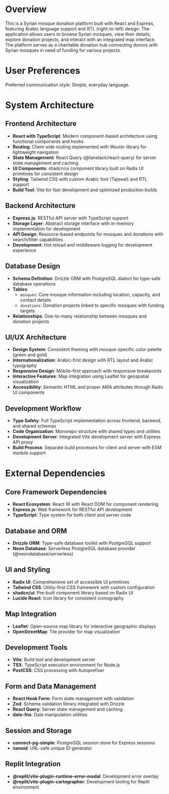 # Overview

This is a Syrian mosque donation platform built with React and Express, featuring Arabic language support and RTL (right-to-left) design. The application allows users to browse Syrian mosques, view their details, explore donation projects, and interact with an integrated map interface. The platform serves as a charitable donation hub connecting donors with Syrian mosques in need of funding for various projects.

# User Preferences

Preferred communication style: Simple, everyday language.

# System Architecture

## Frontend Architecture
- **React with TypeScript**: Modern component-based architecture using functional components and hooks
- **Routing**: Client-side routing implemented with Wouter library for lightweight navigation
- **State Management**: React Query (@tanstack/react-query) for server state management and caching
- **UI Components**: shadcn/ui component library built on Radix UI primitives for consistent design
- **Styling**: Tailwind CSS with custom Arabic font (Tajawal) and RTL support
- **Build Tool**: Vite for fast development and optimized production builds

## Backend Architecture
- **Express.js**: RESTful API server with TypeScript support
- **Storage Layer**: Abstract storage interface with in-memory implementation for development
- **API Design**: Resource-based endpoints for mosques and donations with search/filter capabilities
- **Development**: Hot reload and middleware logging for development experience

## Database Design
- **Schema Definition**: Drizzle ORM with PostgreSQL dialect for type-safe database operations
- **Tables**: 
  - `mosques`: Core mosque information including location, capacity, and contact details
  - `donations`: Donation projects linked to specific mosques with funding targets
- **Relationships**: One-to-many relationship between mosques and donation projects

## UI/UX Architecture
- **Design System**: Consistent theming with mosque-specific color palette (green and gold)
- **Internationalization**: Arabic-first design with RTL layout and Arabic typography
- **Responsive Design**: Mobile-first approach with responsive breakpoints
- **Interactive Features**: Map integration using Leaflet for geospatial visualization
- **Accessibility**: Semantic HTML and proper ARIA attributes through Radix UI components

## Development Workflow
- **Type Safety**: Full TypeScript implementation across frontend, backend, and shared schemas
- **Code Organization**: Monorepo structure with shared types and utilities
- **Development Server**: Integrated Vite development server with Express API proxy
- **Build Process**: Separate build processes for client and server with ESM module support

# External Dependencies

## Core Framework Dependencies
- **React Ecosystem**: React 18 with React DOM for component rendering
- **Express.js**: Web framework for RESTful API development
- **TypeScript**: Type system for both client and server code

## Database and ORM
- **Drizzle ORM**: Type-safe database toolkit with PostgreSQL support
- **Neon Database**: Serverless PostgreSQL database provider (@neondatabase/serverless)

## UI and Styling
- **Radix UI**: Comprehensive set of accessible UI primitives
- **Tailwind CSS**: Utility-first CSS framework with custom configuration
- **shadcn/ui**: Pre-built component library based on Radix UI
- **Lucide React**: Icon library for consistent iconography

## Map Integration
- **Leaflet**: Open-source map library for interactive geographic displays
- **OpenStreetMap**: Tile provider for map visualization

## Development Tools
- **Vite**: Build tool and development server
- **TSX**: TypeScript execution environment for Node.js
- **PostCSS**: CSS processing with Autoprefixer

## Form and Data Management
- **React Hook Form**: Form state management with validation
- **Zod**: Schema validation library integrated with Drizzle
- **React Query**: Server state management and caching
- **date-fns**: Date manipulation utilities

## Session and Storage
- **connect-pg-simple**: PostgreSQL session store for Express sessions
- **nanoid**: URL-safe unique ID generator

## Replit Integration
- **@replit/vite-plugin-runtime-error-modal**: Development error overlay
- **@replit/vite-plugin-cartographer**: Development tooling for Replit environment